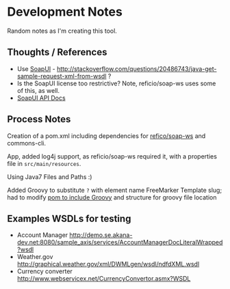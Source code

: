 # Development Notes

Random notes as I'm creating this tool.


## Thoughts / References

* Use [SoapUI](https://www.soapui.org/developers-corner/contribute-to-soapui.html) - http://stackoverflow.com/questions/20486743/java-get-sample-request-xml-from-wsdl ?
* Is the SoapUI license too restrictive? Note, reficio/soap-ws uses some of this, as well.
* [SoapUI API Docs](https://www.soapui.org/apidocs/overview-summary.html)

## Process Notes

Creation of a pom.xml including dependencies for
[refico/soap-ws](https://github.com/reficio/soap-ws) and commons-cli.

App, added log4j support, as reficio/soap-ws required it, with a properties file in `src/main/resources`.

Using Java7 Files and Paths :)

Added Groovy to substitute `?` with element name FreeMarker Template slug; had to modify [pom to include Groovy](https://github.com/groovy/GMavenPlus/wiki/Examples) and structure for groovy file location

## Examples WSDLs for testing

* Account Manager http://demo.se.akana-dev.net:8080/sample_axis/services/AccountManagerDocLiteralWrapped?wsdl
* Weather.gov http://graphical.weather.gov/xml/DWMLgen/wsdl/ndfdXML.wsdl
* Currency converter http://www.webservicex.net/CurrencyConvertor.asmx?WSDL